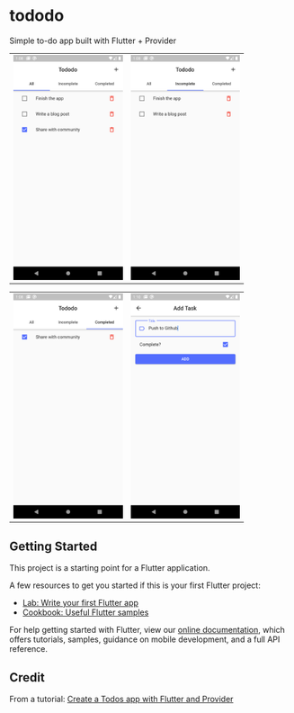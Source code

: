 # tododo

Simple to-do app built with Flutter + Provider

<div style="text-align: center">
    <table>
        <tr>
            <td style="text-align: center">
                <img src="https://github.com/Heritsam/Tododo/blob/master/screenshots/tododo_1.png" height="400">
            </td>
            <td style="text-align: center">
                <img src="https://github.com/Heritsam/Tododo/blob/master/screenshots/tododo_2.png" height="400">
            </td>
        </tr>
    </table>
</div>
<div style="text-align: center">
    <table>
        <tr>
            <td style="text-align: center">
                <img src="https://github.com/Heritsam/Tododo/blob/master/screenshots/tododo_3.png" height="400">
            </td>
            <td style="text-align: center">
                <img src="https://github.com/Heritsam/Tododo/blob/master/screenshots/tododo_4.png" height="400">
            </td>
        </tr>
    </table>
</div>

## Getting Started

This project is a starting point for a Flutter application.

A few resources to get you started if this is your first Flutter project:

- [Lab: Write your first Flutter app](https://flutter.dev/docs/get-started/codelab)
- [Cookbook: Useful Flutter samples](https://flutter.dev/docs/cookbook)

For help getting started with Flutter, view our
[online documentation](https://flutter.dev/docs), which offers tutorials,
samples, guidance on mobile development, and a full API reference.

## Credit

From a tutorial: <a href="https://dev.to/shakib609/create-a-todos-app-with-flutter-and-provider-jdh" target="_blank">Create a Todos app with Flutter and Provider</a>
